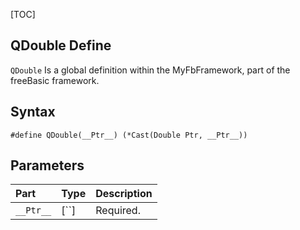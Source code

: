 [TOC]
## QDouble Define

`QDouble` Is a global definition within the MyFbFramework, part of the freeBasic framework.
## Syntax

```freeBasic
#define QDouble(__Ptr__) (*Cast(Double Ptr, __Ptr__))
```

## Parameters

|Part|Type|Description|
| :------------ | :------------ | :------------ |
|`__Ptr__`|[``]|Required.|
